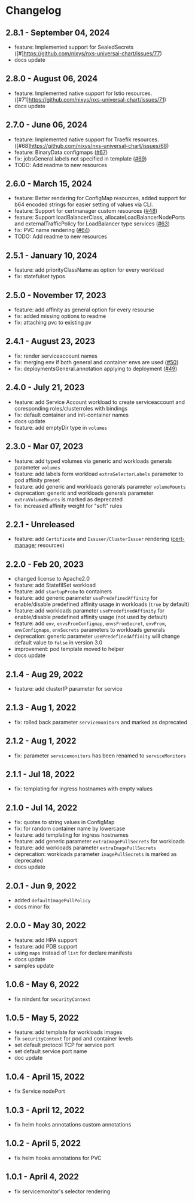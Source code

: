# Changelog

## 2.8.1 - September 04, 2024
* feature: Implemented support for SealedSecrets ([#]https://github.com/nixys/nxs-universal-chart/issues/77)
* docs update

## 2.8.0 - August 06, 2024
* feature: Implemented native support for Istio resources. ([#71]https://github.com/nixys/nxs-universal-chart/issues/71)
* docs update

## 2.7.0 - June 06, 2024
* feature: Implemented native support for Traefik resources. ([#68]https://github.com/nixys/nxs-universal-chart/issues/68)
* feature: BinaryData configmaps ([#67](https://github.com/nixys/nxs-universal-chart/pull/67))
* fix: jobsGeneral.labels not specified in template ([#69](https://github.com/nixys/nxs-universal-chart/issues/69))
* TODO: Add readme to new resources

## 2.6.0 - March 15, 2024
* feature: Better rendering for ConfigMap resources, added support for b64 encoded strings for easier setting of values via CLI. 
* feature: Support for certmanager custom resources ([#48](https://github.com/nixys/nxs-universal-chart/issues/48))
* feature: Support loadBalancerClass, allocateLoadBalancerNodePorts and externalTrafficPolicy for LoadBalancer type services ([#63](https://github.com/nixys/nxs-universal-chart/issues/63))
* fix: PVC name rendering ([#64](https://github.com/nixys/nxs-universal-chart/issues/64))
* TODO: Add readme to new resources

## 2.5.1 - January 10, 2024
* feature: add priorityClassName as option for every workload
* fix: statefulset typos

## 2.5.0 - November 17, 2023
* feature: add affinity as general option for every resourse
* fix: added missing options to readme
* fix: attaching pvc to existing pv

## 2.4.1 - August 23, 2023
* fix: render serviceaccount names
* fix: merging env if both general and container envs are used ([#50](https://github.com/nixys/nxs-universal-chart/issues/50))
* fix: deploymentsGeneral.annotation applying to deployment ([#49](https://github.com/nixys/nxs-universal-chart/issues/49))


## 2.4.0 - July 21, 2023
* feature: add Service Account workload to create serviceaccount and coresponding roles/clusterroles with bindings
* fix: default container and init-container names
* docs update
* feature: add emptyDir type in `volumes`

## 2.3.0 - Mar 07, 2023

* feature: add typed volumes via generic and workloads generals parameter `volumes` 
* feature: add labels form workload `extraSelectorLabels` parameter to pod affinity preset
* feature: add generic and workloads generals parameter `volumeMounts`
* deprecation: generic and workloads generals parameter `extraVolumeMounts` is marked as deprecated
* fix: increased affinity weight for "soft" rules

## 2.2.1 - Unreleased
* feature: add `Certificate` and `Issuser/ClusterIssuer` rendering ([cert-manager](https://cert-manager.io/docs/reference/api-docs) resources)

## 2.2.0 - Feb 20, 2023

* changed license to Apache2.0
* feature: add StatefilSet workload
* feature: add `startupProbe` to containers
* feature: add generic parameter `usePredefinedAffinity` for enable/disable predefined affinity usage in workloads (`true` by default)
* feature: add workloads parameter `usePredefinedAffinity` for enable/disable predefined affinity usage (not used by default)
* feature: add `env`, `envsFromConfigmap`, `envsFromSecret`, `envFrom`, `envConfigmaps`, `envSecrets` parameters to workloads generals
* deprecation: generic parameter `usePredefinedAffinity` will change default value to `false` in version 3.0
* improvement: pod template moved to helper
* docs update

## 2.1.4 - Aug 29, 2022

* feature: add clusterIP parameter for service

## 2.1.3 - Aug 1, 2022

* fix: rolled back parameter `servicemonitors` and marked as deprecated

## 2.1.2 - Aug 1, 2022

* fix: parameter `servicemonitors` has been renamed to `serviceMonitors`

## 2.1.1 - Jul 18, 2022

* fix: templating for ingress hostnames with empty values

## 2.1.0 - Jul 14, 2022

* fix: quotes to string values in ConfigMap
* fix: for random container name by lowercase
* feature: add templating for ingress hostnames
* feature: add generic parameter `extraImagePullSecrets` for workloads
* feature: add workloads parameter `extraImagePullSecrets`
* deprecation: workloads parameter `imagePullSecrets` is marked as deprecated
* docs update

## 2.0.1 - Jun 9, 2022

* added `defaultImagePullPolicy`
* docs minor fix

## 2.0.0 - May 30, 2022

* feature: add HPA support
* feature: add PDB support
* using `maps` instead of `list` for declare manifests
* docs update
* samples update

## 1.0.6 - May 6, 2022

* fix nindent for `securityContext`

## 1.0.5 - May 5, 2022

* feature: add template for workloads images
* fix `securityContext` for pod and container levels
* set default protocol TCP for service port
* set default service port name
* doc update

## 1.0.4 - April 15, 2022

* fix Service nodePort

## 1.0.3 - April 12, 2022

* fix helm hooks annotations custom annotations

## 1.0.2 - April 5, 2022

* fix helm hooks annotations for PVC

## 1.0.1 - April 4, 2022

* fix servicemonitor's selector rendering
